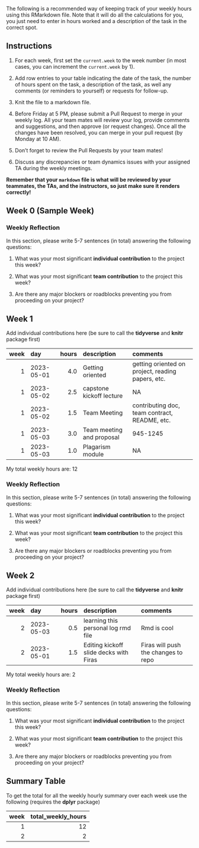 The following is a recommended way of keeping track of your weekly hours
using this RMarkdown file. Note that it will do all the calculations for
you, you just need to enter in hours worked and a description of the
task in the correct spot.

## Instructions

1.  For each week, first set the `current.week` to the week number (in
    most cases, you can increment the `current.week` by 1).  

2.  Add row entries to your table indicating the date of the task, the
    number of hours spent on the task, a description of the task, as
    well any comments (or reminders to yourself) or requests for
    follow-up.

3.  Knit the file to a markdown file.

4.  Before Friday at 5 PM, please submit a Pull Request to merge in your
    weekly log. All your team mates will review your log, provide
    comments and suggestions, and then approve (or request changes).
    Once all the changes have been resolved, you can merge in your pull
    request (by Monday at 10 AM).

5.  Don’t forget to review the Pull Requests by your team mates!

6.  Discuss any discrepancies or team dynamics issues with your assigned
    TA during the weekly meetings.

**Remember that your `markdown` file is what will be reviewed by your
teammates, the TAs, and the instructors, so just make sure it renders
correctly!**

## Week 0 (Sample Week)

### Weekly Reflection

In this section, please write 5-7 sentences (in total) answering the
following questions:

1.  What was your most significant **individual contribution** to the
    project this week?

2.  What was your most significant **team contribution** to the project
    this week?

3.  Are there any major blockers or roadblocks preventing you from
    proceeding on your project?

## Week 1

Add individual contributions here (be sure to call the **tidyverse** and
**knitr** package first)

| week | day        | hours | description               | comments                                          |
|----:|:--------|-----:|:------------------|:----------------------------------|
|    1 | 2023-05-01 |   4.0 | Getting oriented          | getting oriented on project, reading papers, etc. |
|    1 | 2023-05-02 |   2.5 | capstone kickoff lecture  | NA                                                |
|    1 | 2023-05-02 |   1.5 | Team Meeting              | contributing doc, team contract, README, etc.     |
|    1 | 2023-05-03 |   3.0 | Team meeting and proposal | 945-1245                                          |
|    1 | 2023-05-03 |   1.0 | Plagarism module          | NA                                                |

My total weekly hours are: 12

### Weekly Reflection

In this section, please write 5-7 sentences (in total) answering the
following questions:

1.  What was your most significant **individual contribution** to the
    project this week?

2.  What was your most significant **team contribution** to the project
    this week?

3.  Are there any major blockers or roadblocks preventing you from
    proceeding on your project?

## Week 2

Add individual contributions here (be sure to call the **tidyverse** and
**knitr** package first)

| week | day        | hours | description                            | comments                            |
|----:|:--------|-----:|:---------------------------|:-------------------------|
|    2 | 2023-05-03 |   0.5 | learning this personal log rmd file    | Rmd is cool                         |
|    2 | 2023-05-01 |   1.5 | Editing kickoff slide decks with Firas | Firas will push the changes to repo |

My total weekly hours are: 2

### Weekly Reflection

In this section, please write 5-7 sentences (in total) answering the
following questions:

1.  What was your most significant **individual contribution** to the
    project this week?

2.  What was your most significant **team contribution** to the project
    this week?

3.  Are there any major blockers or roadblocks preventing you from
    proceeding on your project?

## Summary Table

To get the total for all the weekly hourly summary over each week use
the following (requires the **dplyr** package)

| week | total_weekly_hours |
|-----:|-------------------:|
|    1 |                 12 |
|    2 |                  2 |
